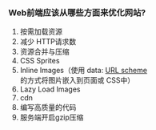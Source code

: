 ### Web前端应该从哪些方面来优化网站?

1. 按需加载资源
2. 减少 HTTP请求数
3.  资源合并与压缩
4. CSS Sprites
5. Inline Images（使用 data: [URL scheme](https://link.zhihu.com/?target=http%3A//tools.ietf.org/html/rfc2397%2520/t%2520_blank)的方式将图片嵌入到页面或 CSS中）
6. Lazy Load Images
7. cdn
8. 编写高质量的代码
9. 服务端开启gzip压缩
